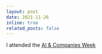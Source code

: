 ```yaml
---
layout: post
date: 2021-11-26
inline: true
related_posts: false
---
```


I attended the [AI & Companies Week](https://3ia.univ-cotedazur.eu/mathematics-study-group-for-industry)

